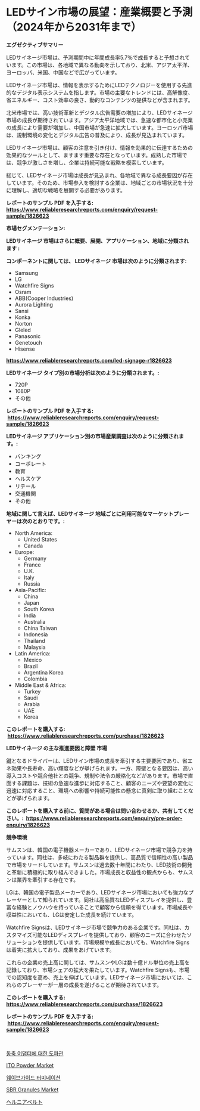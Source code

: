 <p><h1>LEDサイン市場の展望：産業概要と予測（2024年から2031年まで）</h1></p><p><strong>エグゼクティブサマリー</strong></p>
<p><p>LEDサイネージ市場は、予測期間中に年間成長率5.7％で成長すると予想されています。この市場は、各地域で異なる動向を示しており、北米、アジア太平洋、ヨーロッパ、米国、中国などで広がっています。</p><p>LEDサイネージ市場は、情報を表示するためにLEDテクノロジーを使用する先進的なデジタル表示システムを指します。市場の主要なトレンドには、高解像度、省エネルギー、コスト効率の良さ、動的なコンテンツの提供などが含まれます。</p><p>北米市場では、高い技術革新とデジタル広告需要の増加により、LEDサイネージ市場の成長が期待されています。アジア太平洋地域では、急速な都市化と小売業の成長により需要が増加し、中国市場が急速に拡大しています。ヨーロッパ市場は、規制環境の変化とデジタル広告の普及により、成長が見込まれています。</p><p>LEDサイネージ市場は、顧客の注意を引き付け、情報を効果的に伝達するための効果的なツールとして、ますます重要な存在となっています。成熟した市場では、競争が激しさを増し、企業は持続可能な戦略を模索しています。</p><p>総じて、LEDサイネージ市場は成長が見込まれ、各地域で異なる成長要因が存在しています。そのため、市場参入を検討する企業は、地域ごとの市場状況を十分に理解し、適切な戦略を展開する必要があります。</p></p>
<p><strong>レポートのサンプル PDF を入手する: <a href="https://www.reliableresearchreports.com/enquiry/request-sample/1826623">https://www.reliableresearchreports.com/enquiry/request-sample/1826623</a></strong></p>
<p><strong>市場セグメンテーション:</strong></p>
<p><strong> LEDサイネージ 市場はさらに概要、展開、アプリケーション、地域に分類されます :</strong></p>
<p><strong>コンポーネントに関しては、 LEDサイネージ 市場は次のように分類されます: &nbsp;</strong></p>
<p><ul><li>Samsung</li><li>LG</li><li>Watchfire Signs</li><li>Osram</li><li>ABB(Cooper Industries)</li><li>Aurora Lighting</li><li>Sansi</li><li>Konka</li><li>Norton</li><li>Gleled</li><li>Panasonic</li><li>Genetouch</li><li>Hisense</li></ul></p>
<p><strong><a href="https://www.reliableresearchreports.com/led-signage-r1826623">https://www.reliableresearchreports.com/led-signage-r1826623</a></strong></p>
<p><strong> LEDサイネージ タイプ別の市場分析は次のように分類されます。:</strong></p>
<p><ul><li>720P</li><li>1080P</li><li>その他</li></ul></p>
<p><strong>レポートのサンプル PDF を入手する: &nbsp;<a href="https://www.reliableresearchreports.com/enquiry/request-sample/1826623">https://www.reliableresearchreports.com/enquiry/request-sample/1826623</a></strong></p>
<p><strong> LEDサイネージ アプリケーション別の市場産業調査は次のように分類されます。:</strong></p>
<p><ul><li>バンキング</li><li>コーポレート</li><li>教育</li><li>ヘルスケア</li><li>リテール</li><li>交通機関</li><li>その他</li></ul></p>
<p><strong>地域に関して言えば、LEDサイネージ 地域ごとに利用可能なマーケットプレーヤーは次のとおりです。:</strong></p>
<p><ul>
    <li>
        North America:
        <ul>
            <li>United States</li>
            <li>Canada</li>
        </ul>
    </li>
    <li>
        Europe:
        <ul>
            <li>Germany</li>
            <li>France</li>
            <li>U.K.</li>
            <li>Italy</li>
            <li>Russia</li>
        </ul>
    </li>
    <li>
        Asia-Pacific:
        <ul>
            <li>China</li>
            <li>Japan</li>
            <li>South Korea</li>
            <li>India</li>
            <li>Australia</li>
            <li>China Taiwan</li>
            <li>Indonesia</li>
            <li>Thailand</li>
            <li>Malaysia</li>
        </ul>
    </li>
    <li>
        Latin America:
        <ul>
            <li>Mexico</li>
            <li>Brazil</li>
            <li>Argentina Korea</li>
            <li>Colombia</li>
        </ul>
    </li>
    <li>
        Middle East & Africa:
        <ul>
            <li>Turkey</li>
            <li>Saudi</li>
            <li>Arabia</li>
            <li>UAE</li>
            <li>Korea</li>
        </ul>
    </li>
    </ul></p>
<p><strong>このレポートを購入する: &nbsp;<a href="https://www.reliableresearchreports.com/purchase/1826623">https://www.reliableresearchreports.com/purchase/1826623</a></strong></p>
<p><strong>LEDサイネージ の主な推進要因と障壁 市場</strong></p>
<p><p>鍵となるドライバーは、LEDサイン市場の成長を牽引する主要要因であり、省エネ効果や長寿命、高い輝度などが挙げられます。一方、障壁となる要因は、高い導入コストや競合他社との競争、規制や法令の厳格化などがあります。市場で直面する課題は、技術の急速な進歩に対応すること、顧客のニーズや要望の変化に迅速に対応すること、環境への影響や持続可能性の懸念に真剣に取り組むことなどが挙げられます。</p></p>
<p><strong>このレポートを購入する前に、質問がある場合は問い合わせるか、共有してください。:&nbsp; <a href="https://www.reliableresearchreports.com/enquiry/pre-order-enquiry/1826623">https://www.reliableresearchreports.com/enquiry/pre-order-enquiry/1826623</a></strong></p>
<p><strong>競争環境</strong></p>
<p><p>サムスンは、韓国の電子機器メーカーであり、LEDサイネージ市場で競争力を持っています。同社は、多岐にわたる製品群を提供し、高品質で信頼性の高い製品で市場をリードしています。サムスンは過去数十年間にわたり、LED技術の開発と革新に積極的に取り組んできました。市場成長と収益性の観点からも、サムスンは業界を牽引する存在です。</p><p>LGは、韓国の電子製品メーカーであり、LEDサイネージ市場においても強力なプレーヤーとして知られています。同社は高品質なLEDディスプレイを提供し、豊富な経験とノウハウを持っていることで顧客から信頼を得ています。市場成長や収益性においても、LGは安定した成長を続けています。</p><p>Watchfire Signsは、LEDサイネージ市場で競争力のある企業です。同社は、カスタマイズ可能なLEDディスプレイを提供しており、顧客のニーズに合わせたソリューションを提供しています。市場規模や成長においても、Watchfire Signsは着実に拡大しており、成果をあげています。</p><p>これらの企業の売上高に関しては、サムスンやLGは数十億ドル単位の売上高を記録しており、市場シェアの拡大を果たしています。Watchfire Signsも、市場での認知度を高め、売上を伸ばしています。LEDサイネージ市場においては、これらのプレーヤーが一層の成長を遂げることが期待されています。</p></p>
<p><strong>このレポートを購入する: &nbsp; <a href="https://www.reliableresearchreports.com/purchase/1826623">https://www.reliableresearchreports.com/purchase/1826623</a></strong></p>
<p><strong>レポートのサンプル PDF を入手する: &nbsp;<a href="https://www.reliableresearchreports.com/enquiry/request-sample/1826623">https://www.reliableresearchreports.com/enquiry/request-sample/1826623</a></strong><strong></strong></p>
<p>&nbsp;</p>
<p><p><a href="https://github.com/JeromeRtyau89966/Market-Research-Report-List-1/blob/main/420847634559.md">동축 어댑터에 대한 도파관</a></p><p><a href="https://www.linkedin.com/pulse/ito-powder-market-provides-detailed-segmentation-based-type-664ye?trackingId=%2FLHyMcrN6eLshoWzQ1%2FBUA%3D%3D">ITO Powder Market</a></p><p><a href="https://github.com/TimmyMann6767/Market-Research-Report-List-1/blob/main/286719634558.md">웨이브가이드 터미네이션</a></p><p><a href="https://www.linkedin.com/pulse/sbr-granules-market-size-reflecting-forecast-till-2031-type-5ddvc?trackingId=2VJs7IHYCN%2FBHKX0WGOGBg%3D%3D">SBR Granules Market</a></p><p><a href="https://github.com/AriMuller2009/Market-Research-Report-List-1/blob/main/670810932098.md">ヘルニアベルト</a></p></p>